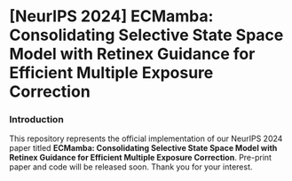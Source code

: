 #  [NeurIPS 2024] ECMamba: Consolidating Selective State Space Model with Retinex Guidance for Efficient Multiple Exposure Correction

### Introduction
This repository represents the official implementation of our NeurIPS 2024 paper titled **ECMamba: Consolidating Selective State Space Model with Retinex Guidance for Efficient Multiple Exposure Correction**. Pre-print paper and code will be released soon. Thank you for your interest.

